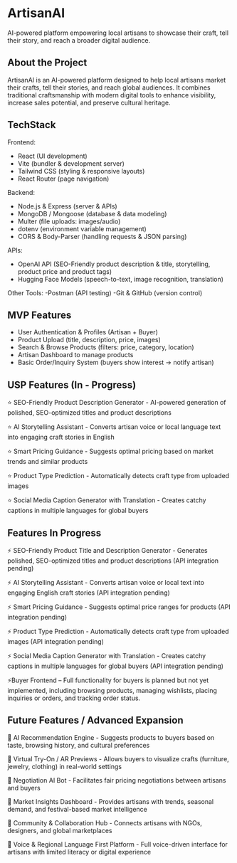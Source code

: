 # ArtisanAI
AI-powered platform empowering local artisans to showcase their craft, tell their story, and reach a broader digital audience.


## About the Project
ArtisanAI is an AI-powered platform designed to help local artisans market their crafts, tell their stories, and reach global audiences. It combines traditional craftsmanship with modern digital tools to enhance visibility, increase sales potential, and preserve cultural heritage.


## TechStack
Frontend:
- React (UI development)
- Vite (bundler & development server)
- Tailwind CSS (styling & responsive layouts)
- React Router (page navigation)

Backend:
- Node.js & Express (server & APIs)
- MongoDB / Mongoose (database & data modeling)
- Multer (file uploads: images/audio)
- dotenv (environment variable management)
- CORS & Body-Parser (handling requests & JSON parsing)


APIs:
- OpenAI API (SEO-Friendly product description & title, storytelling, product price and product tags)
- Hugging Face Models (speech-to-text, image recognition, translation)

Other Tools:
-Postman (API testing)
-Git & GitHub (version control)


## MVP Features
- User Authentication & Profiles (Artisan + Buyer)
- Product Upload (title, description, price, images)
- Search & Browse Products (filters: price, category, location)
- Artisan Dashboard to manage products
- Basic Order/Inquiry System (buyers show interest → notify artisan)
  

## USP Features (In - Progress)

⭐ SEO-Friendly Product Description Generator - AI-powered generation of polished, SEO-optimized titles and product descriptions

⭐ AI Storytelling Assistant - Converts artisan voice or local language text into engaging craft stories in English

⭐ Smart Pricing Guidance - Suggests optimal pricing based on market trends and similar products

⭐ Product Type Prediction - Automatically detects craft type from uploaded images

⭐ Social Media Caption Generator with Translation - Creates catchy captions in multiple languages for global buyers
  

## Features In Progress

⚡ SEO-Friendly Product Title and Description Generator - Generates polished, SEO-optimized titles and product descriptions (API integration pending)

⚡ AI Storytelling Assistant - Converts artisan voice or local text into engaging English craft stories (API integration pending)

⚡ Smart Pricing Guidance - Suggests optimal price ranges for products (API integration pending)

⚡ Product Type Prediction - Automatically detects craft type from uploaded images (API integration pending)

⚡ Social Media Caption Generator with Translation - Creates catchy captions in multiple languages for global buyers (API integration pending)

⚡Buyer Frontend – Full functionality for buyers is planned but not yet implemented, including browsing products, managing wishlists, placing inquiries or orders, and tracking order status.


## Future Features / Advanced Expansion

🚀 AI Recommendation Engine - Suggests products to buyers based on taste, browsing history, and cultural preferences

🚀 Virtual Try-On / AR Previews - Allows buyers to visualize crafts (furniture, jewelry, clothing) in real-world settings

🚀 Negotiation AI Bot - Facilitates fair pricing negotiations between artisans and buyers

🚀 Market Insights Dashboard - Provides artisans with trends, seasonal demand, and festival-based market intelligence

🚀 Community & Collaboration Hub - Connects artisans with NGOs, designers, and global marketplaces

🚀 Voice & Regional Language First Platform - Full voice-driven interface for artisans with limited literacy or digital experience


